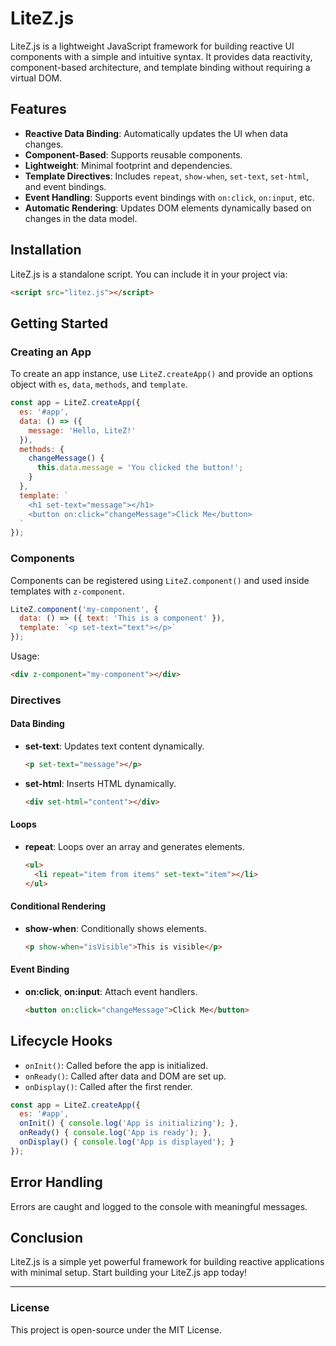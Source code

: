 # LiteZ.js

LiteZ.js is a lightweight JavaScript framework for building reactive UI components with a simple and intuitive syntax. It provides data reactivity, component-based architecture, and template binding without requiring a virtual DOM.

## Features

- **Reactive Data Binding**: Automatically updates the UI when data changes.
- **Component-Based**: Supports reusable components.
- **Lightweight**: Minimal footprint and dependencies.
- **Template Directives**: Includes `repeat`, `show-when`, `set-text`, `set-html`, and event bindings.
- **Event Handling**: Supports event bindings with `on:click`, `on:input`, etc.
- **Automatic Rendering**: Updates DOM elements dynamically based on changes in the data model.

## Installation

LiteZ.js is a standalone script. You can include it in your project via:

```html
<script src="litez.js"></script>
```

## Getting Started

### Creating an App

To create an app instance, use `LiteZ.createApp()` and provide an options object with `es`, `data`, `methods`, and `template`.

```javascript
const app = LiteZ.createApp({
  es: '#app',
  data: () => ({
    message: 'Hello, LiteZ!'
  }),
  methods: {
    changeMessage() {
      this.data.message = 'You clicked the button!';
    }
  },
  template: `
    <h1 set-text="message"></h1>
    <button on:click="changeMessage">Click Me</button>
  `
});
```

### Components

Components can be registered using `LiteZ.component()` and used inside templates with `z-component`.

```javascript
LiteZ.component('my-component', {
  data: () => ({ text: 'This is a component' }),
  template: `<p set-text="text"></p>`
});
```

Usage:

```html
<div z-component="my-component"></div>
```

### Directives

#### Data Binding
- **set-text**: Updates text content dynamically.
  ```html
  <p set-text="message"></p>
  ```
- **set-html**: Inserts HTML dynamically.
  ```html
  <div set-html="content"></div>
  ```

#### Loops
- **repeat**: Loops over an array and generates elements.
  ```html
  <ul>
    <li repeat="item from items" set-text="item"></li>
  </ul>
  ```

#### Conditional Rendering
- **show-when**: Conditionally shows elements.
  ```html
  <p show-when="isVisible">This is visible</p>
  ```

#### Event Binding
- **on:click**, **on:input**: Attach event handlers.
  ```html
  <button on:click="changeMessage">Click Me</button>
  ```

## Lifecycle Hooks

- `onInit()`: Called before the app is initialized.
- `onReady()`: Called after data and DOM are set up.
- `onDisplay()`: Called after the first render.

```javascript
const app = LiteZ.createApp({
  es: '#app',
  onInit() { console.log('App is initializing'); },
  onReady() { console.log('App is ready'); },
  onDisplay() { console.log('App is displayed'); }
});
```

## Error Handling

Errors are caught and logged to the console with meaningful messages.

## Conclusion

LiteZ.js is a simple yet powerful framework for building reactive applications with minimal setup. Start building your LiteZ.js app today!

---

### License
This project is open-source under the MIT License.

